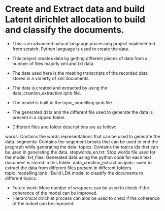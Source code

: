 # Create and Extract data and build Latent dirichlet allocation to build and classify the documents.
* This is an advanced natural langauge processing project implemented from scratch. Python language is used to create the data.
* This project creates data by getting different pieces of data from a number of files majorly xml and txt data.
* The data used here is the meeting transcripts of the recorded data stored in a varierty of xml documents.
* The data is created and extracted by using the data_creation_extraction.ipnb file.
* The model is built in the topic_modelling.ipnb file.

* The generated data and the different file used to generate the data is present in a zipped folder.
* Different files and folder descriptions are as follow:

words: Contains the words representations that can be used to generate the data.
segments: Contains the segement breaks that can be used to end the pragraph while generating the data.
topics: Contains the topics ids that can be used in generating the data.
stopwords_en.txt: Stop words file used for the model.
txt_files: Generated data using the python code for each text document is stored in this folder.
data_creation_extraction.ipnb : used to extract the data from different files present in different folders.
topic_modelling.ipnb : Build LDA model to classify the documents to different topics.

* Future work: More number of wrappers can be used to check if the coherence of the model can be improved. 
* Hierarchical dirichlet process can alos be used to checl if the coherence of the mdoel can be improved.
